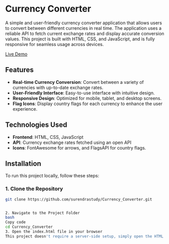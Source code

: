 # Currency Converter

A simple and user-friendly currency converter application that allows users to convert between different currencies in real time. The application uses a reliable API to fetch current exchange rates and display accurate conversion values. This project is built with HTML, CSS, and JavaScript, and is fully responsive for seamless usage across devices.

[Live Demo](https://currencyconvertweb.netlify.app/)

## Features

- **Real-time Currency Conversion**: Convert between a variety of currencies with up-to-date exchange rates.
- **User-Friendly Interface**: Easy-to-use interface with intuitive design.
- **Responsive Design**: Optimized for mobile, tablet, and desktop screens.
- **Flag Icons**: Display country flags for each currency to enhance the user experience.

## Technologies Used

- **Frontend**: HTML, CSS, JavaScript
- **API**: Currency exchange rates fetched using an open API
- **Icons**: FontAwesome for arrows, and FlagsAPI for country flags.

## Installation

To run this project locally, follow these steps:

### 1. Clone the Repository

```bash
git clone https://github.com/surendrastudy/Currency_Converter.git


2. Navigate to the Project Folder
bash
Copy code
cd Currency_Converter
3. Open the index.html file in your browser
This project doesn't require a server-side setup, simply open the HTML file in your preferred browser to view the app.
